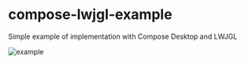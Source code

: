 # compose-lwjgl-example
Simple example of implementation with Compose Desktop and LWJGL

![example](https://github.com/vitorscoelho/compose-lwjgl-example/assets/34480254/7fac8f80-bcbd-43b9-b6a6-ee2a8e444d29)
